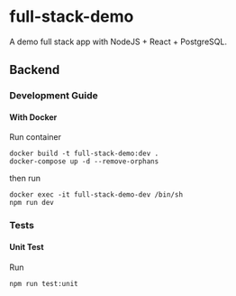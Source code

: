 # full-stack-demo

A demo full stack app with NodeJS + React + PostgreSQL.

## Backend
### Development Guide

#### With Docker

Run container

```
docker build -t full-stack-demo:dev .
docker-compose up -d --remove-orphans
```

then run

```
docker exec -it full-stack-demo-dev /bin/sh
npm run dev
```

### Tests
#### Unit Test
Run
```
npm run test:unit
```
